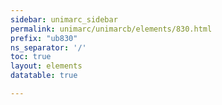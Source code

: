 ```yaml
---
sidebar: unimarc_sidebar
permalink: unimarc/unimarcb/elements/830.html
prefix: "ub830"
ns_separator: '/'
toc: true
layout: elements
datatable: true

---
```


